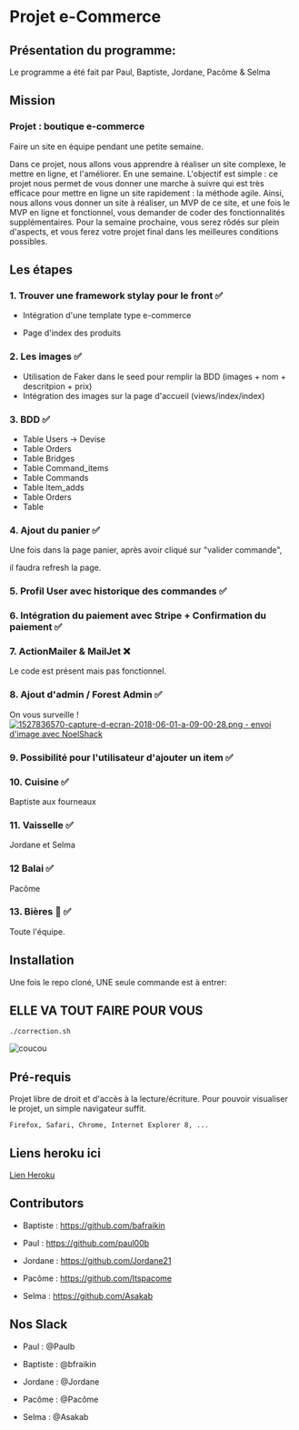 # Projet e-Commerce

## Présentation du programme:
Le programme a été fait par Paul, Baptiste, Jordane, Pacôme & Selma



## Mission

### Projet : boutique e-commerce

Faire un site en équipe pendant une petite semaine.

Dans ce projet, nous allons vous apprendre à réaliser un site complexe, le mettre en ligne, et l'améliorer. En une semaine.
L'objectif est simple : ce projet nous permet de vous donner une marche à suivre qui est très efficace pour mettre en ligne un site rapidement : la méthode agile. Ainsi, nous allons vous donner un site à réaliser, un MVP de ce site, et une fois le MVP en ligne et fonctionnel, vous demander de coder des fonctionnalités supplémentaires. Pour la semaine prochaine, vous serez rôdés sur plein d'aspects, et vous ferez votre projet final dans les meilleures conditions possibles.



## Les étapes 


### 1. Trouver une framework stylay pour le front ✅

* Intégration d'une template type e-commerce

* Page d'index des produits 

 

### 2. Les images ✅

* Utilisation de Faker dans le seed pour remplir la BDD (images + nom + descritpion + prix)
* Intégration des images sur la page d'accueil (views/index/index) 

### 3. BDD ✅

* Table Users -> Devise
* Table Orders
* Table Bridges
* Table Command_items
* Table Commands
* Table Item_adds
* Table Orders
* Table 


### 4. Ajout du panier  ✅

Une fois dans la page panier, après avoir cliqué sur "valider commande", 

il faudra refresh la page.

### 5. Profil User avec historique des commandes ✅

### 6. Intégration du paiement avec Stripe + Confirmation du paiement ✅

### 7. ActionMailer & MailJet  ❌
Le code est présent mais pas fonctionnel.

### 8. Ajout d'admin / Forest Admin ✅
On vous surveille !
<a href="https://www.noelshack.com/2018-22-5-1527836570-capture-d-ecran-2018-06-01-a-09-00-28.png"><img src="https://image.noelshack.com/minis/2018/22/5/1527836570-capture-d-ecran-2018-06-01-a-09-00-28.png" border="0" alt="1527836570-capture-d-ecran-2018-06-01-a-09-00-28.png - envoi d'image avec NoelShack" title="1527836570-capture-d-ecran-2018-06-01-a-09-00-28.png"/></a>

### 9. Possibilité pour l'utilisateur d'ajouter un item ✅


 
### 10. Cuisine ✅

Baptiste aux fourneaux 

### 11. Vaisselle ✅

Jordane et Selma 

### 12 Balai ✅

Pacôme

### 13. Bières 🍺  ✅

Toute l'équipe.


## Installation

Une fois le repo cloné, UNE seule commande est à entrer:

## ELLE VA TOUT FAIRE POUR VOUS


```
./correction.sh 
```

![coucou](https://media.giphy.com/media/FSsqs5x9MBVrq/giphy.gif)

## Pré-requis

Projet libre de droit et d'accès à la lecture/écriture. Pour pouvoir visualiser le projet, un simple navigateur suffit.

```
Firefox, Safari, Chrome, Internet Explorer 8, ...
```

## Liens heroku ici


[Lien Heroku](https://leschatons.herokuapp.com/)



## Contributors

* Baptiste : https://github.com/bafraikin

* Paul : https://github.com/paul00b

* Jordane : https://github.com/Jordane21

* Pacôme : https://github.com/Itspacome

* Selma : https://github.com/Asakab

## Nos Slack

* Paul : @Paulb

* Baptiste : @bfraikin

* Jordane : @Jordane

* Pacôme : @Pacôme

* Selma : @Asakab 

